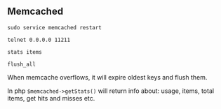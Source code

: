 Memcached
-

````
sudo service memcached restart
````

````
telnet 0.0.0.0 11211

stats items

flush_all
````

When memcache overflows, it will expire oldest keys and flush them.

In php `$memcached->getStats()` will return info about: usage, items, total items, get hits and misses etc.
